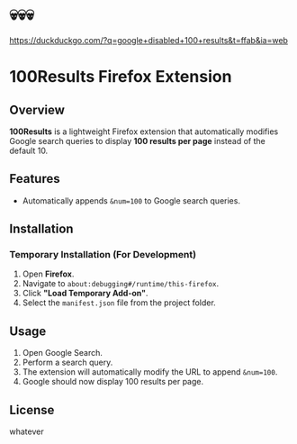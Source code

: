# 💀💀💀 

https://duckduckgo.com/?q=google+disabled+100+results&t=ffab&ia=web







# 100Results Firefox Extension

## Overview
**100Results** is a lightweight Firefox extension that automatically modifies Google search queries to display **100 results per page** instead of the default 10. 

## Features
- Automatically appends `&num=100` to Google search queries.

## Installation
### Temporary Installation (For Development)
1. Open **Firefox**.
2. Navigate to `about:debugging#/runtime/this-firefox`.
3. Click **"Load Temporary Add-on"**.
4. Select the `manifest.json` file from the project folder.


## Usage
1. Open Google Search.
2. Perform a search query.
3. The extension will automatically modify the URL to append `&num=100`.
4. Google should now display 100 results per page.



## License
whatever


